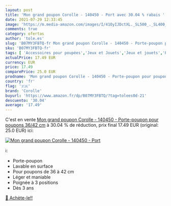 ```yaml
---
layout: post
title: 'Mon grand poupon Corolle - 140450 - Port avec 30.04 % rabais '
date: 2021-07-29 12:33:45
image: 'https://m.media-amazon.com/images/I/41OyIJDctXL._SL500_._SL400_.jpg'
comments: true
category: ofertas
author: 'tole.es'
slug: 'B07MY3FBTQ-fr Mon grand poupon Corolle - 140450 - Porte-poupon pour...'
sku: 'B07MY3FBTQ-fr'
tags: [ 'Accessoires pour poupées','Jeux et Jouets','Jeux et jouets','Poupées et accessoires','Poupées, poupons et accessoires','corolle', ]
actualPrice: 17.49 EUR
currency: EUR
price: 17.49
comparePrice: 25.0 EUR
prodname: 'Mon grand poupon Corolle - 140450 - Porte-poupon pour poupons 36/42 cm'
country: 'fr'
flag: '🇫🇷'
brand: 'Corolle'
buyurl: 'https://www.amazon.fr/dp/B07MY3FBTQ/?tag=tolees0d-21'
descuento: '30.04'
average: '17.49'
---
```


C'est en vente [Mon grand poupon Corolle - 140450 - Porte-poupon pour poupons 36/42 cm](https://www.amazon.fr/dp/B07MY3FBTQ/?tag=tolees0d-21)  à  30.04 % de réduction, prix final  17.49 EUR (original: 25.0 EUR) ici:

[![Mon grand poupon Corolle - 140450 - Port](https://m.media-amazon.com/images/I/41OyIJDctXL._SL500_._SL400_.jpg)](https://www.amazon.fr/dp/B07MY3FBTQ/?tag=tolees0d-21)

ℹ️:

- Porte-poupon
- Lavable en surface
- Pour poupons de 36 à 42 cm
- Léger et maniable
- Poignée à 3 positions
- Dès 3 ans

[🛒 Achète-le!!](https://www.amazon.fr/dp/B07MY3FBTQ/?tag=tolees0d-21)
